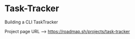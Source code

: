 # Task-Tracker
Building a CLI TaskTracker

Project page URL --> https://roadmap.sh/projects/task-tracker

